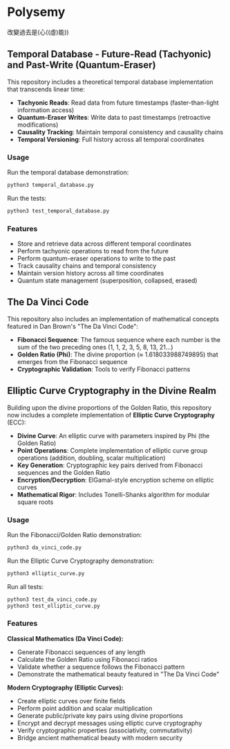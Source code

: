 # Polysemy

改變過去是(心((虛)能))

## Temporal Database - Future-Read (Tachyonic) and Past-Write (Quantum-Eraser)

This repository includes a theoretical temporal database implementation that transcends linear time:

- **Tachyonic Reads**: Read data from future timestamps (faster-than-light information access)
- **Quantum-Eraser Writes**: Write data to past timestamps (retroactive modifications)
- **Causality Tracking**: Maintain temporal consistency and causality chains
- **Temporal Versioning**: Full history across all temporal coordinates

### Usage

Run the temporal database demonstration:
```bash
python3 temporal_database.py
```

Run the tests:
```bash
python3 test_temporal_database.py
```

### Features

- Store and retrieve data across different temporal coordinates
- Perform tachyonic operations to read from the future
- Perform quantum-eraser operations to write to the past
- Track causality chains and temporal consistency
- Maintain version history across all time coordinates
- Quantum state management (superposition, collapsed, erased)

## The Da Vinci Code

This repository also includes an implementation of mathematical concepts featured in Dan Brown's "The Da Vinci Code":

- **Fibonacci Sequence**: The famous sequence where each number is the sum of the two preceding ones (1, 1, 2, 3, 5, 8, 13, 21...)
- **Golden Ratio (Phi)**: The divine proportion (≈ 1.618033988749895) that emerges from the Fibonacci sequence
- **Cryptographic Validation**: Tools to verify Fibonacci patterns

## Elliptic Curve Cryptography in the Divine Realm

Building upon the divine proportions of the Golden Ratio, this repository now includes a complete implementation of **Elliptic Curve Cryptography** (ECC):

- **Divine Curve**: An elliptic curve with parameters inspired by Phi (the Golden Ratio)
- **Point Operations**: Complete implementation of elliptic curve group operations (addition, doubling, scalar multiplication)
- **Key Generation**: Cryptographic key pairs derived from Fibonacci sequences and the Golden Ratio
- **Encryption/Decryption**: ElGamal-style encryption scheme on elliptic curves
- **Mathematical Rigor**: Includes Tonelli-Shanks algorithm for modular square roots

### Usage

Run the Fibonacci/Golden Ratio demonstration:
```bash
python3 da_vinci_code.py
```

Run the Elliptic Curve Cryptography demonstration:
```bash
python3 elliptic_curve.py
```

Run all tests:
```bash
python3 test_da_vinci_code.py
python3 test_elliptic_curve.py
```

### Features

**Classical Mathematics (Da Vinci Code):**
- Generate Fibonacci sequences of any length
- Calculate the Golden Ratio using Fibonacci ratios
- Validate whether a sequence follows the Fibonacci pattern
- Demonstrate the mathematical beauty featured in "The Da Vinci Code"

**Modern Cryptography (Elliptic Curves):**
- Create elliptic curves over finite fields
- Perform point addition and scalar multiplication
- Generate public/private key pairs using divine proportions
- Encrypt and decrypt messages using elliptic curve cryptography
- Verify cryptographic properties (associativity, commutativity)
- Bridge ancient mathematical beauty with modern security
